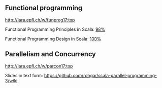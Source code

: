 ## Functional programming
http://lara.epfl.ch/w/funprog17:top

Functional Programming Principles in Scala: [98%](https://www.coursera.org/account/accomplishments/records/W5GZJF9G8XR7)

Functional Programming Design in Scala: [100%](https://www.coursera.org/account/accomplishments/records/22DHQDFN5PJL)

## Parallelism and Concurrency

http://lara.epfl.ch/w/parcon17:top

Slides in text form: https://github.com/rohgar/scala-parallel-programming-3/wiki


